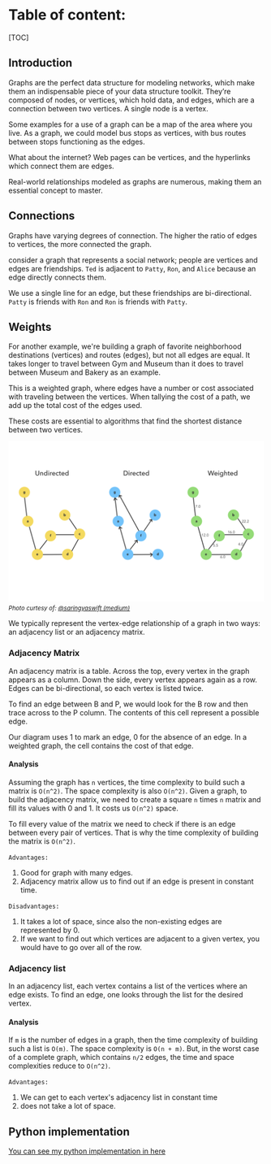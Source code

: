# Table of content:
[TOC]
## Introduction

Graphs are the perfect data structure for modeling networks, which make them an indispensable piece of your data structure toolkit. They’re composed of nodes, or vertices, which hold data, and edges, which are a connection between two vertices. A single node is a vertex.

Some examples for a use of a graph can be a map of the area where you live. As a graph, we could model bus stops as vertices, with bus routes between stops functioning as the edges.

What about the internet? Web pages can be vertices, and the hyperlinks which connect them are edges.

Real-world relationships modeled as graphs are numerous, making them an essential concept to master.

## Connections 

Graphs have varying degrees of connection. The higher the ratio of edges to vertices, the more connected the graph.

consider a graph that represents a social network; people are vertices and edges are friendships. `Ted` is adjacent to `Patty`, `Ron`, and `Alice` because an edge directly connects them.

We use a single line for an edge, but these friendships are bi-directional. `Patty` is friends with `Ron` and `Ron` is friends with `Patty`.

## Weights

For another example, we're building a graph of favorite neighborhood destinations (vertices) and routes (edges), but not all edges are equal. It takes longer to travel between Gym and Museum than it does to travel between Museum and Bakery as an example.

This is a weighted graph, where edges have a number or cost associated with traveling between the vertices. When tallying the cost of a path, we add up the total cost of the edges used.

These costs are essential to algorithms that find the shortest distance between two vertices.

![graph](graph.png)
<small>_Photo curtesy of: [@saringyaswift (medium)](https://medium.com/@sarinyaswift/intro-to-the-graph-data-structure-a8277c6a2ad9)_</small>

We typically represent the vertex-edge relationship of a graph in two ways: an adjacency list or an adjacency matrix.

### Adjacency Matrix

An adjacency matrix is a table. Across the top, every vertex in the graph appears as a column. Down the side, every vertex appears again as a row. Edges can be bi-directional, so each vertex is listed twice.

To find an edge between B and P, we would look for the B row and then trace across to the P column. The contents of this cell represent a possible edge.

Our diagram uses 1 to mark an edge, 0 for the absence of an edge. In a weighted graph, the cell contains the cost of that edge.

#### Analysis 

Assuming the graph has `n` vertices, the time complexity to build such a matrix is `O(n^2)`. The space complexity is also `O(n^2)`. Given a graph, to build the adjacency matrix, we need to create a square `n` times `n` matrix and fill its values with 0 and 1. It costs us `O(n^2)` space.

To fill every value of the matrix we need to check if there is an edge between every pair of vertices. That is why the time complexity of building the matrix is `O(n^2)`.

`Advantages:` 
1. Good for graph with many edges. 
2. Adjacency matrix allow us to find out if an edge is present in constant time.

`Disadvantages:` 
1. It takes a lot of space, since also the non-existing edges are represented by 0. 
2. If we want to find out which vertices are adjacent to a given vertex, you would have to go over all of the row.


### Adjacency list

In an adjacency list, each vertex contains a list of the vertices where an edge exists. To find an edge, one looks through the list for the desired vertex.

#### Analysis 

If `m` is the number of edges in a graph, then the time complexity of building such a list is `O(m)`. The space complexity is `O(n + m)`. But, in the worst case of a complete graph, which contains `n/2` edges, the time and space complexities reduce to `O(n^2)`.

`Advantages:` 
1. We can get to each vertex's adjacency list in constant time 
2. does not take a lot of space.

## Python implementation
[You can see my python implementation in here](./graph.py)